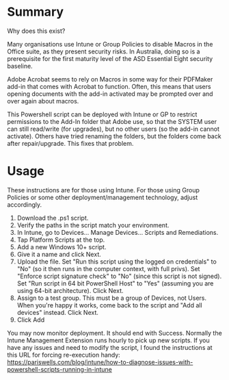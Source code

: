 # Summary
Why does this exist?

Many organisations use Intune or Group Policies to disable Macros in the Office suite, as they present security risks. In Australia, doing so is a prerequisite for the first maturity level of the ASD Essential Eight security baseline.

Adobe Acrobat seems to rely on Macros in some way for their PDFMaker add-in that comes with Acrobat to function. Often, this means that users opening documents with the add-in activated may be prompted over and over again about macros.

This Powershell script can be deployed with Intune or GP to restrict permissions to the Add-In folder that Adobe use, so that the SYSTEM user can still read/write (for upgrades), but no other users (so the add-in cannot activate). Others have tried renaming the folders, but the folders come back after repair/upgrade. This fixes that problem.

# Usage
These instructions are for those using Intune. For those using Group Policies or some other deployment/management technology, adjust accordingly.

1. Download the .ps1 script.
2. Verify the paths in the script match your environment.
3. In Intune, go to Devices... Manage Devices... Scripts and Remediations.
4. Tap Platform Scripts at the top.
5. Add a new Windows 10+ script.
6. Give it a name and click Next.
7. Upload the file. Set "Run this script using the logged on credentials" to "No" (so it then runs in the computer context, with full privs). Set "Enforce script signature check" to "No" (since this script is not signed). Set "Run script in 64 bit PowerShell Host" to "Yes" (assuming you are using 64-bit architecture). Click Next.
8. Assign to a test group. This must be a group of Devices, not Users. When you're happy it works, come back to the script and "Add all devices" instead. Click Next.
9. Click Add

You may now monitor deployment. It should end with Success. Normally the Intune Management Extension runs hourly to pick up new scripts. If you have any issues and need to modify the script, I found the instructions at this URL for forcing re-execution handy: https://pariswells.com/blog/intune/how-to-diagnose-issues-with-powershell-scripts-running-in-intune
